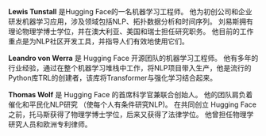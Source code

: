 **Lewis Tunstall** 是Hugging Face的一名机器学习工程师。 他为初创公司和企业研发机器学习应用，涉及领域包括NLP、拓扑数据分析和时间序列。 刘易斯拥有理论物理学博士学位，并在澳大利亚、美国和瑞士担任研究职务。 他目前的工作重点是为NLP社区开发工具，并指导人们有效地使用它们。 

**Leandro von Werra** 是 Hugging Face 开源团队的机器学习工程师。 他有多年的行业经验，通过在整个机器学习堆栈中工作，将NLP项目带入生产，他是流行的Python库TRL的创建者，该库将Transformer与强化学习结合起来。 

**Thomas Wolf** 是 Hugging Face 的首席科学官兼联合创始人。 他的团队肩负着催化和平民化NLP研究 （使每个人有条件研究NLP)。 在共同创立 Hugging Face 之前，托马斯获得了物理学博士学位，后来又获得了法律学位。 他曾担任物理学研究人员和欧洲专利律师。
